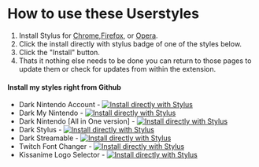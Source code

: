 # How to use these Userstyles
1. Install Stylus for [Chrome](https://chrome.google.com/webstore/detail/stylus/clngdbkpkpeebahjckkjfobafhncgmne),[Firefox](https://addons.mozilla.org/firefox/addon/styl-us/), or [Opera](https://addons.opera.com/en/extensions/details/stylus/). 
2. Click the install directly with stylus badge of one of the styles below.
3. Click the "Install" button.
4. Thats it nothing else needs to be done you can return to those pages to update them or check for updates from within the extension.

#### Install my styles right from Github
* Dark Nintendo Account - <a href="https://raw.githubusercontent.com/CodyMKW/My-Userstyles/master/Styles/Dark%20Nintendo%20Account/nintendo-account.user.css" target="_blank">![Install directly with Stylus](https://img.shields.io/badge/Install%20directly%20with-Stylus-00adad.svg)</a>
* Dark My Nintendo - <a href="https://raw.githubusercontent.com/CodyMKW/My-Userstyles/master/Styles/Dark%20My%20Nintendo/my-nintendo.user.css" target="_blank">![Install directly with Stylus](https://img.shields.io/badge/Install%20directly%20with-Stylus-00adad.svg)</a>
* Dark Nintendo [All in One version] - <a href="https://github.com/CodyMKW/My-Userstyles/raw/master/Styles/Dark%20Nintendo%20%5BAll%20in%20One%20version%5D/dark-nintendo-aio.user.css" target="_blank">![Install directly with Stylus](https://img.shields.io/badge/Install%20directly%20with-Stylus-00adad.svg)</a>
* Dark Stylus - <a href="https://raw.githubusercontent.com/CodyMKW/My-Userstyles/master/Styles/Dark%20Stylus/dark-stylus.user.css" target="_blank">![Install directly with Stylus](https://img.shields.io/badge/Install%20directly%20with-Stylus-00adad.svg)</a>
* Dark Streamable - <a href="https://raw.githubusercontent.com/CodyMKW/My-Userstyles/master/Styles/Dark%20Streamable/dark-streamable.user.css" target="_blank">![Install directly with Stylus](https://img.shields.io/badge/Install%20directly%20with-Stylus-00adad.svg)</a>
* Twitch Font Changer - <a href="https://raw.githubusercontent.com/CodyMKW/My-Userstyles/master/Styles/Twitch%20Font%20Changer/twitch-font-changer.user.css" target="_blank">![Install directly with Stylus](https://img.shields.io/badge/Install%20directly%20with-Stylus-00adad.svg)</a>
* Kissanime Logo Selector - <a href="https://raw.githubusercontent.com/CodyMKW/My-Userstyles/master/Styles/Kissanime%20Logo%20Selector/kissanime-logo-selector.user.css" target="_blank">![Install directly with Stylus](https://img.shields.io/badge/Install%20directly%20with-Stylus-00adad.svg)</a>
